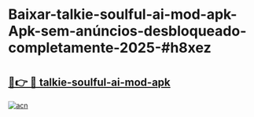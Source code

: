 # Baixar-talkie-soulful-ai-mod-apk-Apk-sem-anúncios-desbloqueado-completamente-2025-#h8xez

# <h2><a href="https://ainizakaria.my?title=talkie-soulful-ai-mod-apk&ref=24M">🔗👉 🔴 talkie-soulful-ai-mod-apk</a></h2>

[![acn](https://github.com/user-attachments/assets/0f9c940e-d8b0-45ae-aac7-cd30a18b3e1c)](https://ainizakaria.my?title=talkie-soulful-ai-mod-apk&ref=24M)

